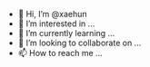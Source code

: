 - 👋 Hi, I’m @xaehun
- 👀 I’m interested in ...
- 🌱 I’m currently learning ...
- 💞️ I’m looking to collaborate on ...
- 📫 How to reach me ...

<!---
xaehun/xaehun is a ✨ special ✨ repository because its `README.md` (this file) appears on your GitHub profile.
You can click the Preview link to take a look at your changes.
--->

